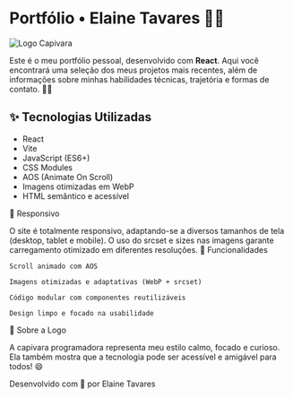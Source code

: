 # Portfólio • Elaine Tavares 👩‍💻

![Logo Capivara](/assets/logo_capivara_ligth_128x128.webp)

Este é o meu portfólio pessoal, desenvolvido com **React**. Aqui você encontrará uma seleção dos meus projetos mais recentes, além de informações sobre minhas habilidades técnicas, trajetória e formas de contato. 💼🚀

## ✨ Tecnologias Utilizadas

- React
- Vite
- JavaScript (ES6+)
- CSS Modules
- AOS (Animate On Scroll)
- Imagens otimizadas em WebP
- HTML semântico e acessível

📱 Responsivo

O site é totalmente responsivo, adaptando-se a diversos tamanhos de tela (desktop, tablet e mobile). O uso do srcset e sizes nas imagens garante carregamento otimizado em diferentes resoluções.
🧠 Funcionalidades

    Scroll animado com AOS

    Imagens otimizadas e adaptativas (WebP + srcset)

    Código modular com componentes reutilizáveis

    Design limpo e focado na usabilidade

🐹 Sobre a Logo

A capivara programadora representa meu estilo calmo, focado e curioso. Ela também mostra que a tecnologia pode ser acessível e amigável para todos! 😄

Desenvolvido com 💚 por Elaine Tavares

